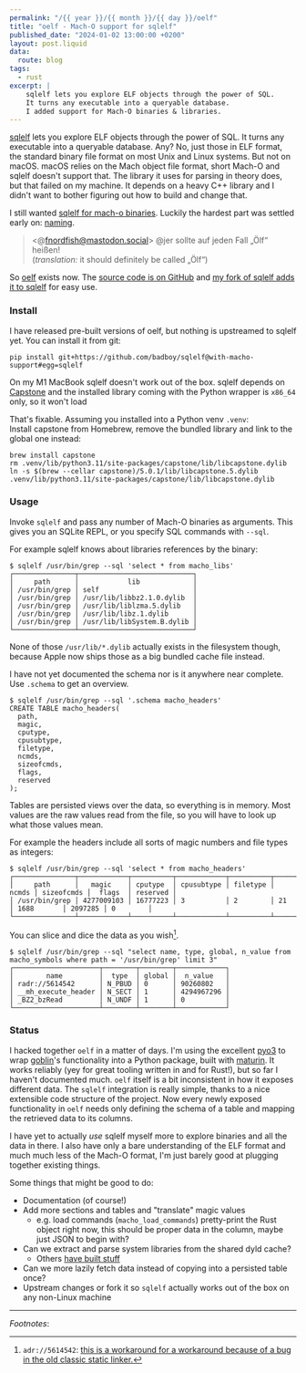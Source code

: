 ```yaml
---
permalink: "/{{ year }}/{{ month }}/{{ day }}/oelf"
title: "oelf - Mach-O support for sqlelf"
published_date: "2024-01-02 13:00:00 +0200"
layout: post.liquid
data:
  route: blog
tags:
  - rust
excerpt: |
    sqlelf lets you explore ELF objects through the power of SQL.
    It turns any executable into a queryable database.
    I added support for Mach-O binaries & libraries.
---
```


[sqlelf] lets you explore ELF objects through the power of SQL.
It turns any executable into a queryable database.
Any? No, just those in ELF format, the standard binary file format on most Unix and Linux systems.
But not on macOS.
macOS relies on the Mach object file format, short Mach-O and sqlelf doesn't support that.
The library it uses for parsing in theory does, but that failed on my machine.
It depends on a heavy C++ library and I didn't want to bother figuring out how to build and change that.

I still wanted [sqlelf for mach-o binaries][macho-support].
Luckily the hardest part was settled early on: [naming].

> <@fnordfish@mastodon.social>
> @jer sollte auf jeden Fall „Ölf“ heißen!  
> (_translation:_ it should definitely be called „Ölf“)

So [oelf][oelf-py] exists now.
The [source code is on GitHub][oelf]
and [my fork of sqlelf adds it to sqlelf][macho-support] for easy use.

### Install

I have released pre-built versions of oelf,
but nothing is upstreamed to sqlelf yet.
You can install it from git:

```shell
pip install git+https://github.com/badboy/sqlelf@with-macho-support#egg=sqlelf
```

On my M1 MacBook sqlelf doesn't work out of the box.
sqlelf depends on [Capstone](https://www.capstone-engine.org/)
and the installed library coming with the Python wrapper is `x86_64` only,
so it won't load

That's fixable.
Assuming you installed into a Python venv `.venv`:  
Install capstone from Homebrew, remove the bundled library and link to the global one instead:

```shell
brew install capstone
rm .venv/lib/python3.11/site-packages/capstone/lib/libcapstone.dylib
ln -s $(brew --cellar capstone)/5.0.1/lib/libcapstone.5.dylib .venv/lib/python3.11/site-packages/capstone/lib/libcapstone.dylib
```

### Usage

Invoke `sqlelf` and pass any number of Mach-O binaries as arguments.
This gives you an SQLite REPL, or you specify SQL commands with `--sql`.

For example sqlelf knows about libraries references by the binary:
```
$ sqlelf /usr/bin/grep --sql 'select * from macho_libs'
┌───────────────┬────────────────────────────┐
│     path      │            lib             │
│ /usr/bin/grep │ self                       │
│ /usr/bin/grep │ /usr/lib/libbz2.1.0.dylib  │
│ /usr/bin/grep │ /usr/lib/liblzma.5.dylib   │
│ /usr/bin/grep │ /usr/lib/libz.1.dylib      │
│ /usr/bin/grep │ /usr/lib/libSystem.B.dylib │
└───────────────┴────────────────────────────┘
```

None of those `/usr/lib/*.dylib` actually exists in the filesystem though,
because Apple now ships those as a big bundled cache file instead.

I have not yet documented the schema nor is it anywhere near complete.
Use `.schema` to get an overview.

```
$ sqlelf /usr/bin/grep --sql '.schema macho_headers'
CREATE TABLE macho_headers(
  path,
  magic,
  cputype,
  cpusubtype,
  filetype,
  ncmds,
  sizeofcmds,
  flags,
  reserved
);
```

Tables are persisted views over the data, so everything is in memory.
Most values are the raw values read from the file,
so you will have to look up what those values mean.

For example the headers include all sorts of magic numbers and file types as integers:

```
$ sqlelf /usr/bin/grep --sql 'select * from macho_headers'
┌───────────────┬────────────┬──────────┬────────────┬──────────┬───────┬────────────┬─────────┬──────────┐
│     path      │   magic    │ cputype  │ cpusubtype │ filetype │ ncmds │ sizeofcmds │  flags  │ reserved │
│ /usr/bin/grep │ 4277009103 │ 16777223 │ 3          │ 2        │ 21    │ 1688       │ 2097285 │ 0        │
└───────────────┴────────────┴──────────┴────────────┴──────────┴───────┴────────────┴─────────┴──────────┘
```

You can slice and dice the data as you wish[^1].

```
$ sqlelf /usr/bin/grep --sql "select name, type, global, n_value from macho_symbols where path = '/usr/bin/grep' limit 3"
┌─────────────────────┬────────┬────────┬────────────┐
│        name         │  type  │ global │  n_value   │
│ radr://5614542      │ N_PBUD │ 0      │ 90260802   │
│ __mh_execute_header │ N_SECT │ 1      │ 4294967296 │
│ _BZ2_bzRead         │ N_UNDF │ 1      │ 0          │
└─────────────────────┴────────┴────────┴────────────┘
```

### Status

I hacked together `oelf` in a matter of days.
I'm using the excellent [pyo3] to wrap [goblin]'s functionality into a Python package, built with [maturin].
It works reliably (yey for great tooling written in and for Rust!),
but so far I haven't documented much.
`oelf` itself is a bit inconsistent in how it exposes different data.
The `sqlelf` integration is really simple,
thanks to a nice extensible code structure of the project.
Now every newly exposed functionality in `oelf` needs only defining the schema of a table
and mapping the retrieved data to its columns.

I have yet to actually _use_ sqlelf myself more to explore binaries and all the data in there.
I also have only a bare understanding of the ELF format and much much less of the Mach-O format,
I'm just barely good at plugging together existing things.

Some things that might be good to do:

* Documentation (of course!)
* Add more sections and tables and "translate" magic values
  * e.g. load commands (`macho_load_commands`) pretty-print the Rust object right now, this should be proper data in the column, maybe just JSON to begin with?
* Can we extract and parse system libraries from the shared dyld cache?
  * Others [have built stuff](https://github.com/keith/dyld-shared-cache-extractor)
* Can we more lazily fetch data instead of copying into a persisted table once?
* Upstream changes or fork it so `sqlelf` actually works out of the box on any non-Linux machine

---

_Footnotes_:

[^1]: `adr://5614542`: [this is a workaround for a workaround because of a bug in the old classic static linker.][radr]

[sqlelf]: https://fzakaria.com/2023/03/19/sqlelf-and-20-years-of-nix.html
[oelf]: https://github.com/badboy/oelf
[oelf-py]: https://pypi.org/project/oelf/
[my-toot]: https://hachyderm.io/@jer/111470860656151925
[naming]: https://hachyderm.io/@fnordfish@mastodon.social/111476474716125707
[macho-support]: https://github.com/badboy/sqlelf/tree/with-macho-support
[pyo3]: https://pyo3.rs/
[radr]: https://github.com/PureDarwin/PureDarwin/blob/a9f762d321016242bb95542301a91ecb4eb9bfd3/tools/cctools/misc/strip.c#L3789-L3817
[goblin]: https://crates.io/crates/goblin
[maturin]: https://maturin.rs/
